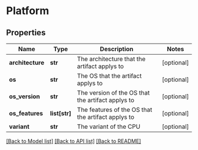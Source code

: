 # Platform

## Properties
Name | Type | Description | Notes
------------ | ------------- | ------------- | -------------
**architecture** | **str** | The architecture that the artifact applys to | [optional] 
**os** | **str** | The OS that the artifact applys to | [optional] 
**os_version** | **str** | The version of the OS that the artifact applys to | [optional] 
**os_features** | **list[str]** | The features of the OS that the artifact applys to | [optional] 
**variant** | **str** | The variant of the CPU | [optional] 

[[Back to Model list]](../README.md#documentation-for-models) [[Back to API list]](../README.md#documentation-for-api-endpoints) [[Back to README]](../README.md)


